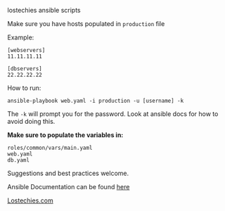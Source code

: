 lostechies ansible scripts

Make sure you have hosts populated in `production` file

Example:
    
    [webservers]
    11.11.11.11

    [dbservers]
    22.22.22.22

How to run:

    ansible-playbook web.yaml -i production -u [username] -k

The `-k` will prompt you for the password.  Look at ansible docs for how to avoid doing this.

**Make sure to populate the variables in:**

    roles/common/vars/main.yaml
    web.yaml
    db.yaml

Suggestions and best practices welcome.

Ansible Documentation can be found [here](http://docs.ansible.com/index.html)

[Lostechies.com][1]

[1]: http://lostechies.com
